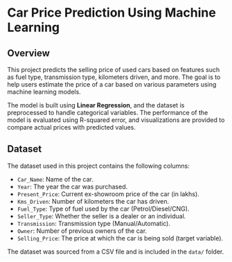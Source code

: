 # Car Price Prediction Using Machine Learning

## Overview
This project predicts the selling price of used cars based on features such as fuel type, transmission type, kilometers driven, and more. The goal is to help users estimate the price of a car based on various parameters using machine learning models.

The model is built using **Linear Regression**, and the dataset is preprocessed to handle categorical variables. The performance of the model is evaluated using R-squared error, and visualizations are provided to compare actual prices with predicted values.

## Dataset
The dataset used in this project contains the following columns:
- `Car_Name`: Name of the car.
- `Year`: The year the car was purchased.
- `Present_Price`: Current ex-showroom price of the car (in lakhs).
- `Kms_Driven`: Number of kilometers the car has driven.
- `Fuel_Type`: Type of fuel used by the car (Petrol/Diesel/CNG).
- `Seller_Type`: Whether the seller is a dealer or an individual.
- `Transmission`: Transmission type (Manual/Automatic).
- `Owner`: Number of previous owners of the car.
- `Selling_Price`: The price at which the car is being sold (target variable).

The dataset was sourced from a CSV file and is included in the `data/` folder.
